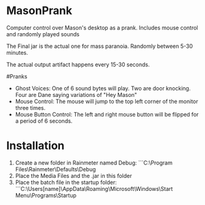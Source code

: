 # MasonPrank
Computer control over Mason's desktop as a prank. Includes mouse control and randomly played sounds

The Final jar is the actual one for mass paranoia. Randomly between 5-30 minutes.

The actual output artifact happens every 15-30 seconds.

#Pranks
* Ghost Voices: One of 6 sound bytes will play. Two are door knocking. Four are Dane saying variations of "Hey Mason"
* Mouse Control: The mouse will jump to the top left corner of the monitor three times.
* Mouse Button Control: The left and right mouse button will be flipped for a period of 6 seconds.

# Installation

1. Create a new folder in Rainmeter named Debug: ```C:\Program Files\Rainmeter\Defaults\Debug
2. Place the Media Files and the .jar in this folder
3. Place the batch file in the startup folder: ```C:\Users\[name]\AppData\Roaming\Microsoft\Windows\Start Menu\Programs\Startup
